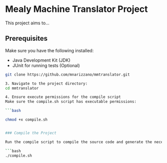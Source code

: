# Mealy Machine Translator Project

This project aims to...

## Prerequisites 

Make sure you have the following installed:

- Java Development Kit (JDK)
- JUnit for running tests (Optional)


```bash
git clone https://github.com/mnarizzano/mmtranslator.git

3. Navigate to the project directory:
cd mmtranslator

4. Ensure execute permissions for the compile script
Make sure the compile.sh script has executable permissions:

```bash

chmod +x compile.sh


### Compile the Project

Run the compile script to compile the source code and generate the necessary artifacts.

```bash
./compile.sh

